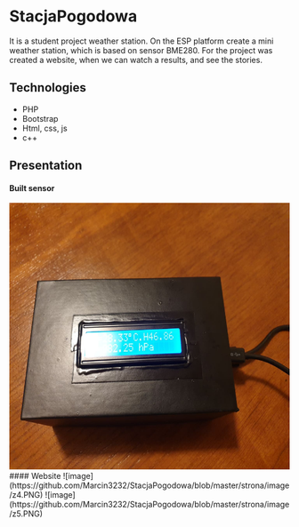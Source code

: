 # StacjaPogodowa
It is a student project weather station. On the ESP platform create a mini weather station, which is based on sensor BME280. For the project was created a website, when we can watch a results, and see the stories.

## Technologies
- PHP 
- Bootstrap
- Html, css, js
- c++

## Presentation
#### Built sensor
<img src="/strona/image/z3.jpg" width="640" height="480" style="float:center">
#### Website
![image](https://github.com/Marcin3232/StacjaPogodowa/blob/master/strona/image/z4.PNG)
![image](https://github.com/Marcin3232/StacjaPogodowa/blob/master/strona/image/z5.PNG)

